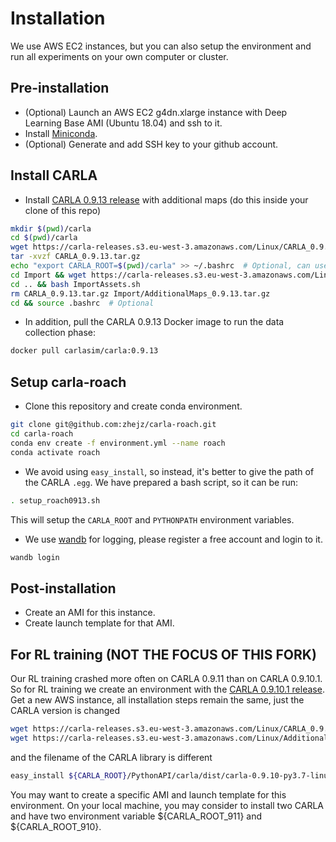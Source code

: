 # Installation

We use AWS EC2 instances, but you can also setup the environment and run all experiments on your own computer or cluster.

## Pre-installation
- (Optional) Launch an AWS EC2 g4dn.xlarge instance with Deep Learning Base AMI (Ubuntu 18.04) and ssh to it.
- Install [Miniconda](https://docs.conda.io/en/latest/miniconda.html).
- (Optional) Generate and add SSH key to your github account.


## Install CARLA
- Install [CARLA 0.9.13 release](https://github.com/carla-simulator/carla/releases/tag/0.9.13) with additional maps (do this inside your clone of this repo)
```bash
mkdir $(pwd)/carla
cd $(pwd)/carla
wget https://carla-releases.s3.eu-west-3.amazonaws.com/Linux/CARLA_0.9.13.tar.gz
tar -xvzf CARLA_0.9.13.tar.gz
echo "export CARLA_ROOT=$(pwd)/carla" >> ~/.bashrc  # Optional, can use the setup_roach0913.sh script instead
cd Import && wget https://carla-releases.s3.eu-west-3.amazonaws.com/Linux/AdditionalMaps_0.9.13.tar.gz
cd .. && bash ImportAssets.sh
rm CARLA_0.9.13.tar.gz Import/AdditionalMaps_0.9.13.tar.gz
cd && source .bashrc  # Optional
```

 - In addition, pull the CARLA 0.9.13 Docker image to run the data collection phase:
```bash
docker pull carlasim/carla:0.9.13
```

## Setup carla-roach
- Clone this repository and create conda environment.
```bash
git clone git@github.com:zhejz/carla-roach.git
cd carla-roach
conda env create -f environment.yml --name roach
conda activate roach
```
  - We avoid using `easy_install`, so instead, it's better to give the path of the CARLA `.egg`. We have prepared a bash script, so it can be run:
```bash
. setup_roach0913.sh
```
  This will setup the `CARLA_ROOT` and `PYTHONPATH` environment variables.

- We use [wandb](https://wandb.ai/site) for logging, please register a free account and login to it.
```bash
wandb login
```

## Post-installation
- Create an AMI for this instance.
- Create launch template for that AMI.

## For RL training (NOT THE FOCUS OF THIS FORK)
Our RL training crashed more often on CARLA 0.9.11 than on CARLA 0.9.10.1.
So for RL training we create an environment with the [CARLA 0.9.10.1 release](https://github.com/carla-simulator/carla/releases/tag/0.9.10.1). 
Get a new AWS instance, all installation steps remain the same, just the CARLA version is changed
```bash
wget https://carla-releases.s3.eu-west-3.amazonaws.com/Linux/CARLA_0.9.10.1.tar.gz
wget https://carla-releases.s3.eu-west-3.amazonaws.com/Linux/AdditionalMaps_0.9.10.1.tar.gz
```
and the filename of the CARLA library is different
```bash
easy_install ${CARLA_ROOT}/PythonAPI/carla/dist/carla-0.9.10-py3.7-linux-x86_64.egg
```
You may want to create a specific AMI and launch template for this environment.
On your local machine, you may consider to install two CARLA and have two environment variable ${CARLA_ROOT_911} and ${CARLA_ROOT_910}.